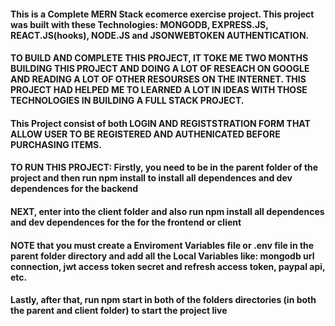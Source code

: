 #### This is a Complete MERN Stack ecomerce exercise project. This project was built with these Technologies: MONGODB, EXPRESS.JS, REACT.JS(hooks), NODE.JS and JSONWEBTOKEN AUTHENTICATION.
#### TO BUILD AND COMPLETE THIS PROJECT, IT TOKE ME TWO MONTHS BUILDING THIS PROJECT AND DOING A LOT OF RESEACH ON GOOGLE AND READING A LOT OF OTHER RESOURSES ON THE INTERNET. THIS PROJECT HAD HELPED ME TO LEARNED A LOT IN IDEAS WITH THOSE TECHNOLOGIES IN BUILDING A FULL STACK PROJECT.

#### This Project consist of both LOGIN AND REGISTSTRATION FORM THAT ALLOW USER TO BE REGISTERED AND AUTHENICATED BEFORE PURCHASING ITEMS.

#### TO RUN THIS PROJECT: Firstly, you need to be in the parent folder of the project and then run npm install to install all dependences and dev dependences for the backend
#### NEXT, enter into the client folder and also run npm install all dependences and dev dependences for the for the frontend or client
#### NOTE that you must create a Enviroment Variables file or .env file in the parent folder directory and add all the Local Variables like: mongodb url connection, jwt access token secret and refresh access token, paypal api, etc.
#### Lastly, after that, run npm start in both of the folders directories (in both the parent and client folder) to start the project live



